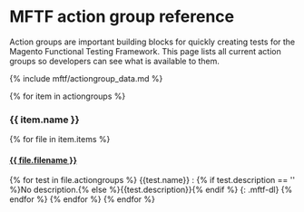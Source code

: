 <style>
.mftf-dl {
  margin-bottom: 2.5em;
}
dl dt{
  font-weight:500;
}

</style>

# MFTF action group reference

Action groups are important building blocks for quickly creating tests for the Magento Functional Testing Framework.
This page lists all current action groups so developers can see what is available to them.

{% include mftf/actiongroup_data.md %}

{% for item in actiongroups %}

### {{ item.name }} 
{% for file in item.items %}
#### [{{ file.filename }}]({{file.repo}})

{% for test in file.actiongroups %}
{{test.name}}
  : {% if test.description == '' %}No description.{% else %}{{test.description}}{% endif %}
{: .mftf-dl}
{% endfor %}
{% endfor %}
{% endfor %}
